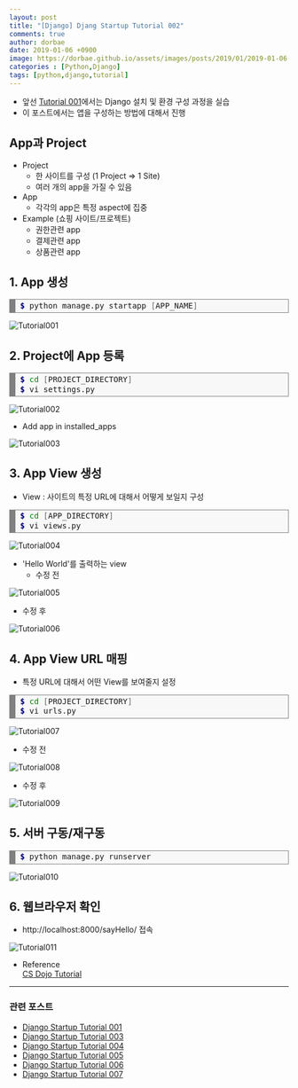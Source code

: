 ```yaml
---
layout: post
title: "[Django] Djang Startup Tutorial 002"
comments: true
author: dorbae
date: 2019-01-06 +0900
image: https://dorbae.github.io/assets/images/posts/2019/01/2019-01-06-python-django-startup-tutorial-001-thumnail.png
categories : [Python,Django]
tags: [python,django,tutorial]
---
```


* 앞선 [Tutorial 001]({{site.url}}/python/django/python-django-startup-tutorial-001/)에서는 Django 설치 및 환경 구성 과정을 실습
* 이 포스트에서는 앱을 구성하는 방법에 대해서 진행

## App과 Project
* Project    
  * 한 사이트를 구성 (1 Project => 1 Site)     
  * 여러 개의 app을 가질 수 있음     
* App     
  * 각각의 app은 특정 aspect에 집중
* Example (쇼핑 사이트/프로젝트)
  * 권한관련 app
  * 결제관련 app
  * 상품관련 app
  
## 1. App 생성

<div markdown="1" style="background: #f8f8f8; overflow:auto;width:auto;border:solid gray;border-width:.1em .1em .1em .8em;padding:.2em .6em;"><pre style="margin: 0; line-height: 125%"><span style="color: #000080; font-weight: bold">$</span> python manage.py startapp <span style="color: #666666">[</span>APP_NAME<span style="color: #666666">]</span>
</pre></div>    

![Tutorial001](/assets/images/posts/2019/01/2019-01-06-python-django-startup-tutorial-002-001.png)

## 2. Project에 App 등록

<div markdown="1" style="background: #f8f8f8; overflow:auto;width:auto;border:solid gray;border-width:.1em .1em .1em .8em;padding:.2em .6em;"><pre style="margin: 0; line-height: 125%"><span style="color: #000080; font-weight: bold">$</span> <span style="color: #008000">cd</span> <span style="color: #666666">[</span>PROJECT_DIRECTORY<span style="color: #666666">]</span>
<span style="color: #000080; font-weight: bold">$</span> vi settings.py
</pre></div>     

![Tutorial002](/assets/images/posts/2019/01/2019-01-06-python-django-startup-tutorial-002-002.png)

* Add app in installed_apps

![Tutorial003](/assets/images/posts/2019/01/2019-01-06-python-django-startup-tutorial-002-003.png)


## 3. App View 생성

* View : 사이트의 특정 URL에 대해서 어떻게 보일지 구성

<div style="background: #f8f8f8; overflow:auto;width:auto;border:solid gray;border-width:.1em .1em .1em .8em;padding:.2em .6em;"><pre style="margin: 0; line-height: 125%"><span style="color: #000080; font-weight: bold">$</span> <span style="color: #008000">cd</span> <span style="color: #666666">[</span>APP_DIRECTORY<span style="color: #666666">]</span>
<span style="color: #000080; font-weight: bold">$</span> vi views.py
</pre></div>    

![Tutorial004](/assets/images/posts/2019/01/2019-01-06-python-django-startup-tutorial-002-004.png)

* 'Hello World'를 출력하는 view
  * 수정 전

![Tutorial005](/assets/images/posts/2019/01/2019-01-06-python-django-startup-tutorial-002-005.png)

  * 수정 후
  
![Tutorial006](/assets/images/posts/2019/01/2019-01-06-python-django-startup-tutorial-002-006.png)

## 4. App View URL 매핑
* 특정 URL에 대해서 어떤 View를 보여줄지 설정

<div markdown="1" style="background: #f8f8f8; overflow:auto;width:auto;border:solid gray;border-width:.1em .1em .1em .8em;padding:.2em .6em;"><pre style="margin: 0; line-height: 125%"><span style="color: #000080; font-weight: bold">$</span> <span style="color: #008000">cd</span> <span style="color: #666666">[</span>PROJECT_DIRECTORY<span style="color: #666666">]</span>
<span style="color: #000080; font-weight: bold">$</span> vi urls.py
</pre></div>      

![Tutorial007](/assets/images/posts/2019/01/2019-01-06-python-django-startup-tutorial-002-007.png)

  * 수정 전
  
![Tutorial008](/assets/images/posts/2019/01/2019-01-06-python-django-startup-tutorial-002-008.png)

  * 수정 후
  
![Tutorial009](/assets/images/posts/2019/01/2019-01-06-python-django-startup-tutorial-002-009.png)  

## 5. 서버 구동/재구동

<div markdown="1" style="background: #f8f8f8; overflow:auto;width:auto;border:solid gray;border-width:.1em .1em .1em .8em;padding:.2em .6em;"><pre style="margin: 0; line-height: 125%"><span style="color: #000080; font-weight: bold">$</span> python manage.py runserver
</pre></div>      

![Tutorial010](/assets/images/posts/2019/01/2019-01-06-python-django-startup-tutorial-002-010.png)  

## 6. 웹브라우저 확인
* http://localhost:8000/sayHello/ 접속

![Tutorial011](/assets/images/posts/2019/01/2019-01-06-python-django-startup-tutorial-002-011.png)  



* Reference    
[CS Dojo Tutorial](https://www.youtube.com/watch?v=h7rvyDK70FA&list=PLBZBJbE_rGRXBhJNdKbN7IUy-ctlOFxA1&index=2)     

------------

### 관련 포스트
* [Django Startup Tutorial 001]({{site.url}}/python/django/python-django-startup-tutorial-001/)
* [Django Startup Tutorial 003]()
* [Django Startup Tutorial 004]()
* [Django Startup Tutorial 005]()
* [Django Startup Tutorial 006]()
* [Django Startup Tutorial 007]()

